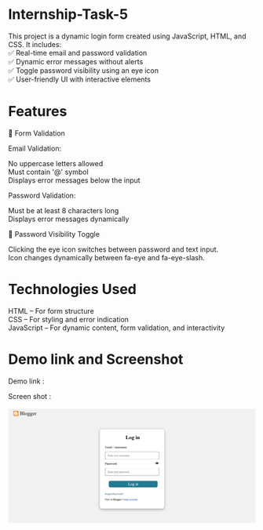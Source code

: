 # Internship-Task-5

This project is a dynamic login form created using JavaScript, HTML, and CSS. It includes:<br>
✅ Real-time email and password validation<br>
✅ Dynamic error messages without alerts<br>
✅ Toggle password visibility using an eye icon<br>
✅ User-friendly UI with interactive elements<br>

# Features
🔹 Form Validation<br>

Email Validation:<br>

No uppercase letters allowed<br>
Must contain '@' symbol<br>
Displays error messages below the input<br>

Password Validation:<br>

Must be at least 8 characters long<br>
Displays error messages dynamically<br>

🔹 Password Visibility Toggle<br>

Clicking the eye icon switches between password and text input.<br>
Icon changes dynamically between fa-eye and fa-eye-slash.<br>


# Technologies Used

HTML – For form structure<br>
CSS – For styling and error indication<br>
JavaScript – For dynamic content, form validation, and interactivity<br>

# Demo link and Screenshot

Demo link : <br>

Screen shot : <br><br>![alt text](image.png)